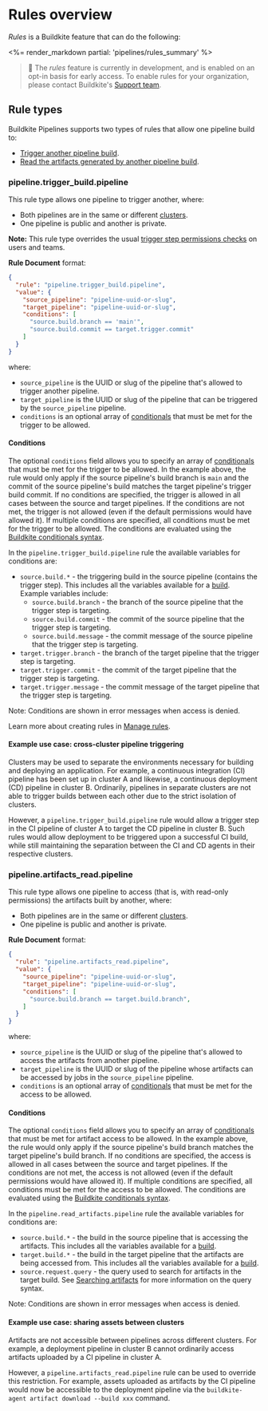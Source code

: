 # Rules overview

_Rules_ is a Buildkite feature that can do the following:

<%= render_markdown partial: 'pipelines/rules_summary' %>

> 📘
> The _rules_ feature is currently in development, and is enabled on an opt-in basis for early access. To enable rules for your organization, please contact Buildkite's [Support team](https://buildkite.com/support).

## Rule types

Buildkite Pipelines supports two types of rules that allow one pipeline build to:

- [Trigger another pipeline build](#rule-types-pipeline-dot-trigger-build-dot-pipeline).
- [Read the artifacts generated by another pipeline build](#rule-types-pipeline-dot-artifacts-read-dot-pipeline).

### pipeline.trigger_build.pipeline

This rule type allows one pipeline to trigger another, where:

- Both pipelines are in the same or different [clusters](/docs/clusters/overview).
- One pipeline is public and another is private.

**Note:** This rule type overrides the usual [trigger step permissions checks](/docs/pipelines/trigger-step#permissions) on users and teams.

**Rule Document** format:

```json
{
  "rule": "pipeline.trigger_build.pipeline",
  "value": {
    "source_pipeline": "pipeline-uuid-or-slug",
    "target_pipeline": "pipeline-uuid-or-slug",
    "conditions": [
      "source.build.branch == 'main'",
      "source.build.commit == target.trigger.commit"
    ]
  }
}
```

where:

- `source_pipeline` is the UUID or slug of the pipeline that's allowed to trigger another pipeline.
- `target_pipeline` is the UUID or slug of the pipeline that can be triggered by the `source_pipeline` pipeline.
- `conditions` is an optional array of [conditionals](/docs/pipelines/conditionals) that must be met for the trigger to be allowed.

#### Conditions

The optional `conditions` field allows you to specify an array of [conditionals](/docs/pipelines/conditionals) that must be met for the trigger to be allowed. In the example above, the rule would only apply if the source pipeline's build branch is `main` and the commit of the source pipeline's build matches the target pipeline's trigger build commit. If no conditions are specified, the trigger is allowed in all cases between the source and target pipelines.  If the conditions are not met, the trigger is not allowed (even if the default permissions would have allowed it). If multiple conditions are specified, all conditions must be met for the trigger to be allowed. The conditions are evaluated using the [Buildkite conditionals syntax](/docs/pipelines/conditionals).

In the `pipeline.trigger_build.pipeline` rule the available variables for conditions are:

- `source.build.*` - the triggering build in the source pipeline (contains the trigger step). This includes all the variables available for a [build](/docs/pipelines/conditionals#variable-and-syntax-reference-variables).
  Example variables include:
    + `source.build.branch` - the branch of the source pipeline that the trigger step is targeting.
    + `source.build.commit` - the commit of the source pipeline that the trigger step is targeting.
    + `source.build.message` - the commit message of the source pipeline that the trigger step is targeting.
- `target.trigger.branch` - the branch of the target pipeline that the trigger step is targeting.
- `target.trigger.commit` - the commit of the target pipeline that the trigger step is targeting.
- `target.trigger.message` - the commit message of the target pipeline that the trigger step is targeting.

Note: Conditions are shown in error messages when access is denied.

Learn more about creating rules in [Manage rules](/docs/pipelines/rules/manage).

#### Example use case: cross-cluster pipeline triggering

Clusters may be used to separate the environments necessary for building and deploying an application. For example, a continuous integration (CI) pipeline has been set up in cluster A and likewise, a continuous deployment (CD) pipeline in cluster B. Ordinarily, pipelines in separate clusters are not able to trigger builds between each other due to the strict isolation of clusters.

However, a `pipeline.trigger_build.pipeline` rule would allow a trigger step in the CI pipeline of cluster A to target the CD pipeline in cluster B. Such rules would allow deployment to be triggered upon a successful CI build, while still maintaining the separation between the CI and CD agents in their respective clusters.

### pipeline.artifacts_read.pipeline

This rule type allows one pipeline to access (that is, with read-only permissions) the artifacts built by another, where:

- Both pipelines are in the same or different [clusters](/docs/clusters/overview).
- One pipeline is public and another is private.

**Rule Document** format:

```json
{
  "rule": "pipeline.artifacts_read.pipeline",
  "value": {
    "source_pipeline": "pipeline-uuid-or-slug",
    "target_pipeline": "pipeline-uuid-or-slug",
    "conditions": [
      "source.build.branch == target.build.branch",
    ]
  }
}
```

where:

- `source_pipeline` is the UUID or slug of the pipeline that's allowed to access the artifacts from another pipeline.
- `target_pipeline` is the UUID or slug of the pipeline whose artifacts can be accessed by jobs in the `source_pipeline` pipeline.
- `conditions` is an optional array of [conditionals](/docs/pipelines/conditionals) that must be met for the access to be allowed.

#### Conditions

The optional `conditions` field allows you to specify an array of [conditionals](/docs/pipelines/conditionals) that must be met for artifact access to be allowed. In the example above, the rule would only apply if the source pipeline's build branch matches the target pipeline's build branch. If no conditions are specified, the access is allowed in all cases between the source and target pipelines. If the conditions are not met, the access is not allowed (even if the default permissions would have allowed it). If multiple conditions are specified, all conditions must be met for the access to be allowed. The conditions are evaluated using the [Buildkite conditionals syntax](/docs/pipelines/conditionals).

In the `pipeline.read_artifacts.pipeline` rule the available variables for conditions are:
- `source.build.*` - the build in the source pipeline that is accessing the artifacts. This includes all the variables available for a [build](/docs/pipelines/conditionals#variable-and-syntax-reference-variables).
- `target.build.*` - the build in the target pipeline that the artifacts are being accessed from. This includes all the variables available for a [build](/docs/pipelines/conditionals#variable-and-syntax-reference-variables).
- `source.request.query` - the query used to search for artifacts in the target build. See [Searching artifacts](https://buildkite.com/docs/agent/v3/cli-artifact#searching-artifacts) for more information on the query syntax.

Note: Conditions are shown in error messages when access is denied.

#### Example use case: sharing assets between clusters

Artifacts are not accessible between pipelines across different clusters. For example, a deployment pipeline in cluster B cannot ordinarily access artifacts uploaded by a CI pipeline in cluster A.

However, a `pipeline.artifacts_read.pipeline` rule can be used to override this restriction. For example, assets uploaded as artifacts by the CI pipeline would now be accessible to the deployment pipeline via the `buildkite-agent artifact download --build xxx` command.
